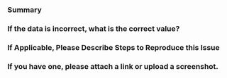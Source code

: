 ### Summary

<!-- Please summarize the issue that you encountered. -->

### If the data is incorrect, what is the correct value?

<!-- For string mismatches, incorrect names, values, attributes, etc. -->

### If Applicable, Please Describe Steps to Reproduce this Issue

<!-- Describe how you encountered the issue, and how we could do the same. -->

### If you have one, please attach a link or upload a screenshot.

<!-- Screenshots will allow us to better debug this issue. -->